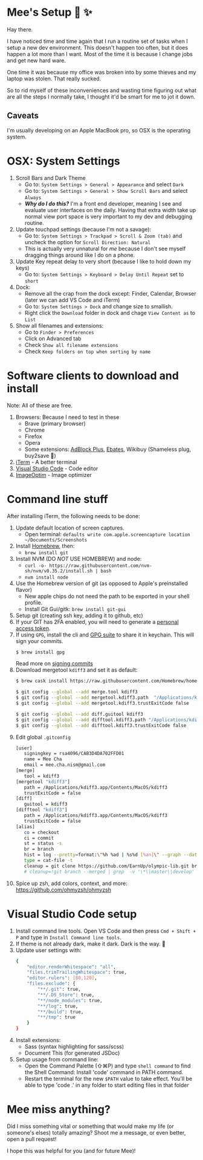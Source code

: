 # Mee's Setup :chicken: :sparkles:

Hay there.

I have noticed time and time again that I run a routine set of tasks when I
setup a new dev environment. This doesn't happen too often, but it does happen a
lot more than I want. Most of the time it is because I change jobs and get new
hard ware.

One time it was because my office was broken into by some thieves and my laptop
was stolen. That really sucked.

So to rid myself of these inconveniences and wasting time figuring out what are
all the steps I normally take, I thought it'd be smart for me to jot it down.

## Caveats

I'm usually developing on an Apple MacBook pro, so OSX is the operating system.

# OSX: System Settings

1. Scroll Bars and Dark Theme
    - Go to: `System Settings > General > Appearance` and select `Dark`
   - Go to: `System Settings > General > Show Scroll Bars` and select `Always`
   - **_Why do I do this?_** I'm a front end developer, meaning I see and
     evaluate user interfaces on the daily. Having that extra width
     take up normal view port space is very important to my dev and
     debugging routine.
2. Update touchpad settings (because I'm not a savage):
   - Go to: `System Settings > Trackpad > Scroll & Zoom (tab)` and uncheck
     the option for `Scroll Direction: Natural`
   - This is actually very unnatural for _me_ because I don't see myself
     dragging things around like I do on a phone.
3. Update Key repeat delay to very short (because I like to hold down my keys)
   - Go to: `System Settings > Keyboard > Delay Until Repeat` set to `short`
4. Dock:
   - Remove all the crap from the dock except: Finder, Calendar, Browser (later
     we can add VS Code and iTerm)
   - Go to: `System Settings > Dock` and change size to smallish.
   - Right click the `Download` folder in dock and chage `View Content as` to
     `List`
5. Show all filenames and extensions:
    - Go to `Finder > Preferences`
   - Click on Advanced tab
   - Check `Show all filename extensions`
   - Check `Keep folders on top when sorting by name`

# Software clients to download and install

Note: All of these are free.

1. Browsers: Because I need to test in these
   - Brave (primary browser)
   - Chrome
   - Firefox
   - Opera
   - Some extensions: [AdBlock Plus](https://adblockplus.org/),
     [Ebates](https://www.ebates.com/r/XOULON?eeid=28187),
     Wikibuy (Shameless plug, buy2save :kiss:)
2. [iTerm](https://www.iterm2.com/) - A better terminal
3. [Visual Studio Code](https://code.visualstudio.com/) - Code editor
4. [ImageOptim](https://imageoptim.com/mac) - Image optimizer

# Command line stuff

After installing iTerm, the following needs to be done:

1. Update default location of screen captures.
   - Open terminal: `defaults write com.apple.screencapture location ~/Documents/Screenshots`
2. Install [Homebrew](https://brew.sh/), then:
   - `brew install git`
3. Install NVM (DO _NOT_ USE HOMEBREW) and node:
   - `curl -o- https://raw.githubusercontent.com/nvm-sh/nvm/v0.35.2/install.sh | bash`
   - `nvm install node`
4. Use the Homebrew version of git (as opposed to Apple's preinstalled flavor)
   - New apple chips do not need the path to be exported in your shell profile.
   - Install Git Gui/gitk: `brew install git-gui`
5. Setup git (creating ssh key, adding it to github, etc)
6. If your GIT has 2FA enabled, you will need to generate a [personal access token](https://help.github.com/en/github/authenticating-to-github/creating-a-personal-access-token-for-the-command-line).
7. If using `GPG`, install the cli and [GPG suite](https://gpgtools.org/) to share it in keychain. This will sign your commits.
    ```sh
    $ brew install gpg
    ```
    Read more on [signing commits](https://help.github.com/en/github/authenticating-to-github/signing-commits)
7. Download mergetool `kdiff3` and set it as default:
    ```sh
    $ brew cask install https://raw.githubusercontent.com/Homebrew/homebrew-cask/6a96e5ea44803e52a43c0c89242390f75d1581ab/Casks/kdiff3.rb

    $ git config --global --add merge.tool kdiff3
    $ git config --global --add mergetool.kdiff3.path  "/Applications/kdiff3.app/Contents/MacOS/kdiff3"
    $ git config --global --add mergetool.kdiff3.trustExitCode false

    $ git config --global --add diff.guitool kdiff3
    $ git config --global --add difftool.kdiff3.path "/Applications/kdiff3.app/Contents/MacOS/kdiff3"
    $ git config --global --add difftool.kdiff3.trustExitCode false
    ```
8. Edit global `.gitconfig`
   ```sh
   [user]
      signingkey = rsa4096/CAB3D4DA702FFD01
      name = Mee Cha
      email = mee.cha.nism@gmail.com
   [merge]
      tool = kdiff3
   [mergetool "kdiff3"]
      path = /Applications/kdiff3.app/Contents/MacOS/kdiff3
      trustExitCode = false
   [diff]
      guitool = kdiff3
   [difftool "kdiff3"]
      path = /Applications/kdiff3.app/Contents/MacOS/kdiff3
      trustExitCode = false
   [alias]
      co = checkout
      ci = commit
      st = status -s
      br = branch
      hist = log --pretty=format:\"%h %ad | %s%d [%an]\" --graph --date=short
      type = cat-file -t
      cleanup = git clone https://github.com/EarnUp/olympic-lib.git branch --merged | grep  -v '\\*\\|master\\|develop' | xargs -n 1 git branch -d
      # cleanup=!git branch --merged | grep  -v '\*\|master\|develop' | xargs -n 1 git branch -d
   ```
8. Spice up zsh, add colors, context, and more: https://github.com/ohmyzsh/ohmyzsh

# Visual Studio Code setup

1. Install command line tools. Open VS Code and then press `Cmd + Shift + P` and type in `Install Command line tools`.
1. If theme is not already dark, make it dark. Dark is the way.
   :new_moon_with_face:
2. Update user settings with:
   ```sh
   {
       "editor.renderWhitespace": "all",
       "files.trimTrailingWhitespace": true,
       "editor.rulers": [80,120],
       "files.exclude": {
           "**/.git": true,
           "**/.DS_Store": true,
           "**/node_modules": true,
           "**/log": true,
           "**/build": true,
           "**/tmp": true
       }
   }
   ```
3. Install extensions:
   - Sass (syntax highlighting for sass/scss)
   - Document This (for generated JSDoc)
4. Setup usage from command line:
   - Open the Command Palette (⇧⌘P) and type `shell command` to find the Shell Command: Install 'code' command in PATH command.
   - Restart the terminal for the new `$PATH` value to take effect. You'll be able to type 'code .' in any folder to start editing files in that folder

# Mee miss anything?

Did I miss something vital or something that would make my life (or someone's
elses) totally amazing? Shoot me a message, or even better, open a pull request!

I hope this was helpful for you (and for future Mee)!

